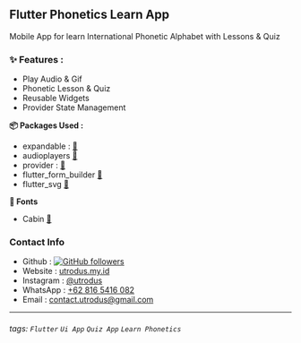 ## Flutter Phonetics Learn App 
Mobile App for learn International Phonetic Alphabet with Lessons & Quiz

### ✨ Features : 

- Play Audio & Gif 
- Phonetic Lesson & Quiz
- Reusable Widgets
- Provider State Management

**📦 Packages Used :**
- expandable : [🔗](https://pub.dev/packages/expandable)
- audioplayers [🔗](https://pub.dev/packages/audioplayers)
- provider : [🔗](https://pub.dev/packages/provider)
- flutter_form_builder [🔗](https://pub.dev/packages/flutter_form_builder)
- flutter_svg [🔗](https://pub.dev/packages/flutter_svg)

**🎨 Fonts**
- Cabin [🔗](https://www.1001fonts.com/cabin-font.html)

### Contact Info
- Github : [![GitHub followers](https://img.shields.io/github/followers/utrodus.svg?style=social&label=Follow&maxAge=2592000)](https://github.com/utrodus?tab=followers) 
- Website : [utrodus.my.id](https://utrodus.my.id)
- Instagram : [@utrodus](https://www.instagram.com/utrodus)
- WhatsApp : [+62 816 5416 082](https://wa.me/628165416082)
- Email : [contact.utrodus@gmail.com](mailto:contact.utrodus@gmail.com)

---

###### tags: `Flutter` `Ui App` `Quiz App` `Learn Phonetics`
